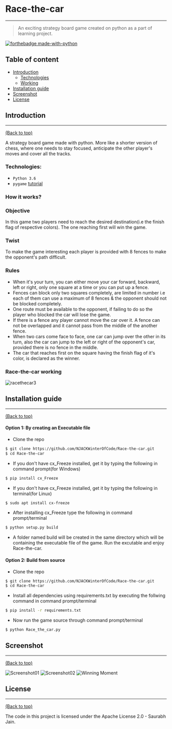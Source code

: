 # Race-the-car
---
> An exciting strategy board game created on python as a part of learning project.  


[![forthebadge made-with-python](http://ForTheBadge.com/images/badges/made-with-python.svg)](https://www.python.org/) 


## Table of content

- [Introduction](#introduction)
  - [Technologies](#technologies)
  - [Working](#how-it-works)
- [Installation guide](#installation-guide)
- [Screenshot](#screenshot)
- [License](#license)


## Introduction
---
[(Back to top)](#table-of-content)

A strategy board game made with python. More like a shorter version of chess, where one needs to stay focused, anticipate the other player's moves and cover all the tracks.

### Technologies:
- `Python 3.6`
- `pygame` [tutorial](https://pythonprogramming.net/pygame-python-3-part-1-intro/)


### How it works?

### Objective
In this game two players need to reach the desired destination(i.e the finish flag of respective colors). The one reaching first will win the game.

### Twist
To make the game interesting each player is provided with 8 fences to make the opponent's path difficult.

### Rules
* When it's your turn, you can either move your car forward, backward, left or right, only one square at a time or you can put up a fence.  
* Fences can block only two squares completely, are limited in number i.e each of them can use a maximum of 8 fences & the opponent should not be blocked completely.  
* One route must be available to the opponent, if failing to do so the player who blocked the car will lose the game.  
* If there is a fence any player cannot move the car over it. A fence can not be overlapped and it cannot pass from the middle of the another fence.  
* When two cars come face to face, one car can jump over the other in its turn, also the car can jump to the left or right of the opponent's car, provided there is no fence in the middle.  
* The car that reaches first on the square having the finish flag of it's color, is declared as the winner.  

### Race-the-car working

![racethecar3](https://user-images.githubusercontent.com/30645315/49616081-96505f00-f9d5-11e8-9ce6-96d29442c02b.gif)


## Installation guide
---
[(Back to top)](#table-of-content)

#### Option 1: By creating an Executable file
* Clone the repo
```sh
$ git clone https://github.com/NJACKWinterOfCode/Race-the-car.git
$ cd Race-the-car
```
* If you don't have cx_Freeze installed, get it by typing the following in command prompt(for Windows)
```sh
$ pip install cx_Freeze
```
* If you don't have cx_Freeze installed, get it by typing the following in terminal(for Linux)
```sh
$ sudo apt install cx-freeze
```
* After installing cx_Freeze type the following in command prompt/terminal
```sh
$ python setup.py build
```
* A folder named build will be created in the same directory which will be containing the executable file of the game. Run the excutable and enjoy Race-the-car.

#### Option 2: Build from source
* Clone the repo
```sh
$ git clone https://github.com/NJACKWinterOfCode/Race-the-car.git
$ cd Race-the-car
```
* Install all dependencies using requirements.txt by executing the follwing command in command prompt/terminal
```sh
$ pip install -r requirements.txt
```
* Now run the game source through command prompt/terminal
```sh
$ python Race_the_car.py
```



## Screenshot
---
[(Back to top)](#table-of-content)

![Screenshot01](screenshots/screenshot01.png)
![Screenshot02](screenshots/screenshot02.png)
![Winning Moment](screenshots/screenshot03.png)


## License
---
[(Back to top)](#table-of-content)

The code in this project is licensed under the Apache License 2.0 - Saurabh Jain.


